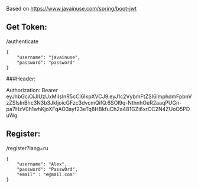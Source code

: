 Based on https://www.javainuse.com/spring/boot-jwt

## Get Token:

/authenticate

```
{
	"username": "javainuse",
	"password": "password"
}
```

###Header:

Authorization: Bearer eyJhbGciOiJIUzUxMiIsInR5cCI6IkpXVCJ9.eyJ1c2VybmFtZSI6ImphdmFpbnVzZSIsInBhc3N3b3JkIjoicGFzc3dvcmQifQ.6SOl9q-NthnhOeR2aaqPUGn-pa7HzV0h1whKjoXFqAO3ayf23eTq8HBkfuCh2a481GZi6xrCC2N4ZUoO5PDuWg


## Register:

/register?lang=ru

```
{
	"username": "Alex",
	"password": "Passw0rd",
	"email" : "e@mail.com"
}
```